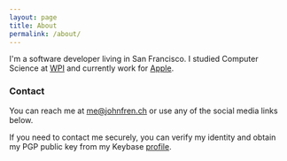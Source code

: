 ```yaml
---
layout: page
title: About
permalink: /about/
---
```


I'm a software developer living in San Francisco. I studied Computer Science at [WPI](http://wpi.edu/) and currently work for [Apple](http://apple.com).

### Contact

You can reach me at <me@johnfren.ch> or use any of the social media links below.

If you need to contact me securely, you can verify my identity and obtain my PGP public key from my Keybase [profile](https://keybase.io/jdfrench/).
